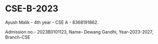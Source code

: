 # CSE-B-2023
Ayush Malik - 4th year - CSE A - 8368191862.  


















































































































































Admission no.- 2023B0101123,  Name- Dewang Gandhi,   Year-2023-2027,   Branch-CSE














































